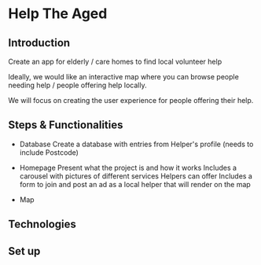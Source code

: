 # Help The Aged

## Introduction

Create an app for elderly / care homes to find local volunteer help

Ideally, we would like an interactive map where you can browse people needing help / people offering help locally.

We will focus on creating the user experience for people offering their help.

## Steps & Functionalities

- Database
Create a database with entries from Helper's profile (needs to include Postcode)

- Homepage
Present what the project is and how it works
Includes a carousel with pictures of different services Helpers can offer
Includes a form to join and post an ad as a local helper that will render on the map

- Map


## Technologies

## Set up
